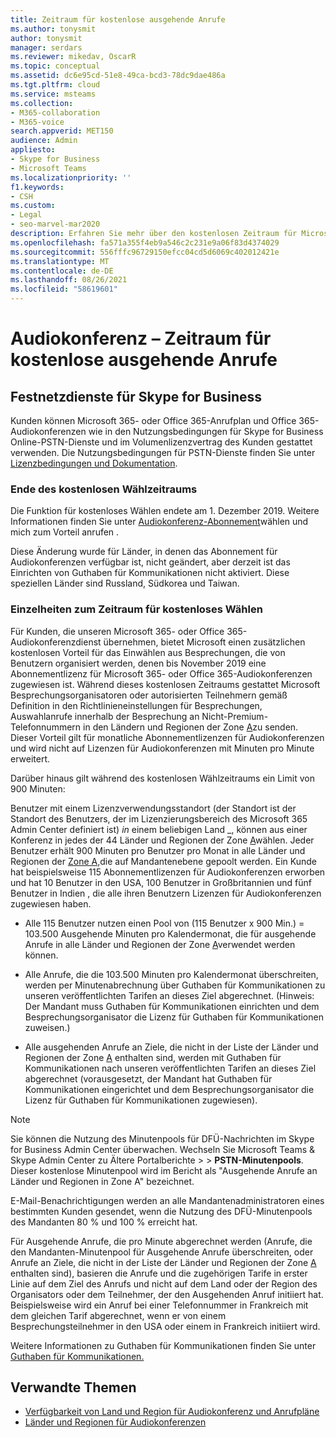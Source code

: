 ```yaml
---
title: Zeitraum für kostenlose ausgehende Anrufe
ms.author: tonysmit
author: tonysmit
manager: serdars
ms.reviewer: mikedav, OscarR
ms.topic: conceptual
ms.assetid: dc6e95cd-51e8-49ca-bcd3-78dc9dae486a
ms.tgt.pltfrm: cloud
ms.service: msteams
ms.collection:
- M365-collaboration
- M365-voice
search.appverid: MET150
audience: Admin
appliesto:
- Skype for Business
- Microsoft Teams
ms.localizationpriority: ''
f1.keywords:
- CSH
ms.custom:
- Legal
- seo-marvel-mar2020
description: Erfahren Sie mehr über den kostenlosen Zeitraum für Microsoft 365 oder Office 365 Anrufplan und Office 365 Audiokonferenzen in Microsoft Teams.
ms.openlocfilehash: fa571a355f4eb9a546c2c231e9a06f83d4374029
ms.sourcegitcommit: 556fffc96729150efcc04cd5d6069c402012421e
ms.translationtype: MT
ms.contentlocale: de-DE
ms.lasthandoff: 08/26/2021
ms.locfileid: "58619601"
---
```

# <a name="audio-conferencing-complimentary-dial-out-period"></a>Audiokonferenz – Zeitraum für kostenlose ausgehende Anrufe

## <a name="skype-for-business-pstn-services"></a>Festnetzdienste für Skype for Business

Kunden können Microsoft 365- oder Office 365-Anrufplan und Office 365-Audiokonferenzen wie in den Nutzungsbedingungen für Skype for Business Online-PSTN-Dienste und im Volumenlizenzvertrag des Kunden gestattet verwenden. Die Nutzungsbedingungen für PSTN-Dienste finden Sie unter [Lizenzbedingungen und Dokumentation](http://www.microsoftvolumelicensing.com/DocumentSearch.aspx?Mode=2&amp;Keyword=PSTN).
  
### <a name="end-of-complimentary-dial-out-period"></a>Ende des kostenlosen Wählzeitraums

Die Funktion für kostenloses Wählen endete am 1. Dezember 2019. Weitere Informationen finden Sie unter [Audiokonferenz-Abonnement](audio-conferencing-subscription-dial-out.md)wählen und mich zum Vorteil anrufen . 

Diese Änderung wurde für Länder, in denen das Abonnement für Audiokonferenzen verfügbar ist, nicht geändert, aber derzeit ist das Einrichten von Guthaben für Kommunikationen nicht aktiviert. Diese speziellen Länder sind Russland, Südkorea und Taiwan.

### <a name="complimentary-dial-out-period-details"></a>Einzelheiten zum Zeitraum für kostenloses Wählen

Für Kunden, die unseren Microsoft 365- oder Office 365-Audiokonferenzdienst übernehmen, bietet Microsoft einen zusätzlichen kostenlosen Vorteil für das Einwählen aus Besprechungen, die von Benutzern organisiert werden, denen bis November 2019 eine Abonnementlizenz für Microsoft 365- oder Office 365-Audiokonferenzen zugewiesen ist. Während dieses kostenlosen Zeitraums gestattet Microsoft Besprechungsorganisatoren oder autorisierten Teilnehmern gemäß Definition in den Richtlinieneinstellungen für Besprechungen, Auswahlanrufe innerhalb der Besprechung an Nicht-Premium-Telefonnummern in den Ländern und Regionen der Zone [A](audio-conferencing-zones.md)zu senden. Dieser Vorteil gilt für monatliche Abonnementlizenzen für Audiokonferenzen und wird nicht auf Lizenzen für Audiokonferenzen mit Minuten pro Minute erweitert.

Darüber hinaus gilt während des kostenlosen Wählzeitraums ein Limit von 900 Minuten:

Benutzer mit einem Lizenzverwendungsstandort (der Standort ist der Standort des Benutzers, der im Lizenzierungsbereich des Microsoft 365 Admin Center definiert ist) _in_ einem beliebigen Land _, können aus einer Konferenz in jedes der 44 Länder und Regionen der Zone [A](audio-conferencing-zones.md)wählen. Jeder Benutzer erhält 900 Minuten  pro Benutzer pro Monat in alle Länder und Regionen der [Zone A,](audio-conferencing-zones.md)die auf Mandantenebene gepoolt werden. Ein Kunde hat beispielsweise 115 Abonnementlizenzen für Audiokonferenzen erworben und hat 10 Benutzer in den USA, 100 Benutzer in Großbritannien und fünf Benutzer in Indien , die alle ihren Benutzern Lizenzen für Audiokonferenzen zugewiesen haben.

- Alle 115 Benutzer nutzen einen Pool von (115 Benutzer x 900 Min.) = 103.500 Ausgehende Minuten pro Kalendermonat, die für ausgehende Anrufe in alle Länder und Regionen der Zone [A](audio-conferencing-zones.md)verwendet werden können.

- Alle Anrufe, die die 103.500 Minuten pro Kalendermonat überschreiten, werden per Minutenabrechnung über Guthaben für Kommunikationen zu unseren veröffentlichten Tarifen an dieses Ziel abgerechnet. (Hinweis: Der Mandant muss Guthaben für Kommunikationen einrichten und dem Besprechungsorganisator die Lizenz für Guthaben für Kommunikationen zuweisen.)

- Alle ausgehenden Anrufe an Ziele, die nicht in der Liste der Länder und Regionen der Zone [A](audio-conferencing-zones.md) enthalten sind, werden mit Guthaben für Kommunikationen nach unseren veröffentlichten Tarifen an dieses Ziel abgerechnet (vorausgesetzt, der Mandant hat Guthaben für Kommunikationen eingerichtet und dem Besprechungsorganisator die Lizenz für Guthaben für Kommunikationen zugewiesen).

> [!NOTE]
> Sie können die Nutzung des Minutenpools für DFÜ-Nachrichten im Skype for Business Admin Center überwachen. Wechseln Sie Microsoft Teams & Skype Admin Center zu Ältere Portalberichte  >    >  **PSTN-Minutenpools**. Dieser kostenlose Minutenpool wird im Bericht als "Ausgehende Anrufe an Länder und Regionen in Zone A" bezeichnet.

E-Mail-Benachrichtigungen werden an alle Mandantenadministratoren eines bestimmten Kunden gesendet, wenn die Nutzung des DFÜ-Minutenpools des Mandanten 80 % und 100 % erreicht hat.

Für Ausgehende Anrufe, die pro Minute abgerechnet werden (Anrufe, die den Mandanten-Minutenpool für Ausgehende Anrufe überschreiten, oder Anrufe an Ziele, die nicht in der Liste der Länder und Regionen der Zone [A](audio-conferencing-zones.md) enthalten sind), basieren die Anrufe und die zugehörigen Tarife in erster Linie auf dem Ziel des Anrufs und nicht auf dem Land oder der Region des Organisators oder dem Teilnehmer, der den Ausgehenden Anruf initiiert hat. Beispielsweise wird ein Anruf bei einer Telefonnummer in Frankreich mit dem gleichen Tarif abgerechnet, wenn er von einem Besprechungsteilnehmer in den USA oder einem in Frankreich initiiert wird.

Weitere Informationen zu Guthaben für Kommunikationen finden Sie unter [Guthaben für Kommunikationen.](what-are-communications-credits.md)
     
## <a name="related-topics"></a>Verwandte Themen

- [Verfügbarkeit von Land und Region für Audiokonferenz und Anrufpläne](country-and-region-availability-for-audio-conferencing-and-calling-plans/country-and-region-availability-for-audio-conferencing-and-calling-plans.md)
- [Länder und Regionen für Audiokonferenzen](audio-conferencing-zones.md)
